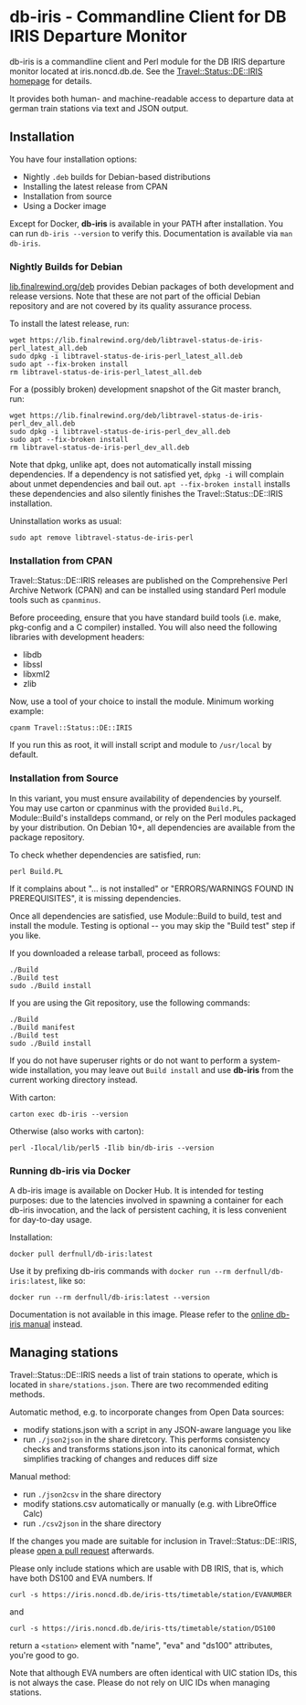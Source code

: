 # db-iris - Commandline Client for DB IRIS Departure Monitor

db-iris is a commandline client and Perl module for the DB IRIS departure
monitor located at iris.noncd.db.de. See the [Travel::Status::DE::IRIS
homepage](https://finalrewind.org/projects/Travel-Status-DE-IRIS/) for details.

It provides both human- and machine-readable access to departure data at german
train stations via text and JSON output.

## Installation

You have four installation options:

* Nightly `.deb` builds for Debian-based distributions
* Installing the latest release from CPAN
* Installation from source
* Using a Docker image

Except for Docker, **db-iris** is available in your PATH after installation.
You can run `db-iris --version` to verify this. Documentation is available via
`man db-iris`.

### Nightly Builds for Debian

[lib.finalrewind.org/deb](https://lib.finalrewind.org/deb) provides Debian
packages of both development and release versions. Note that these are not part
of the official Debian repository and are not covered by its quality assurance
process.

To install the latest release, run:

```
wget https://lib.finalrewind.org/deb/libtravel-status-de-iris-perl_latest_all.deb
sudo dpkg -i libtravel-status-de-iris-perl_latest_all.deb
sudo apt --fix-broken install
rm libtravel-status-de-iris-perl_latest_all.deb
```

For a (possibly broken) development snapshot of the Git master branch, run:

```
wget https://lib.finalrewind.org/deb/libtravel-status-de-iris-perl_dev_all.deb
sudo dpkg -i libtravel-status-de-iris-perl_dev_all.deb
sudo apt --fix-broken install
rm libtravel-status-de-iris-perl_dev_all.deb
```

Note that dpkg, unlike apt, does not automatically install missing
dependencies. If a dependency is not satisfied yet, `dpkg -i` will complain
about unmet dependencies and bail out. `apt --fix-broken install` installs
these dependencies and also silently finishes the Travel::Status::DE::IRIS
installation.

Uninstallation works as usual:

```
sudo apt remove libtravel-status-de-iris-perl
```

### Installation from CPAN

Travel::Status::DE::IRIS releases are published on the Comprehensive Perl
Archive Network (CPAN) and can be installed using standard Perl module tools
such as `cpanminus`.

Before proceeding, ensure that you have standard build tools (i.e. make,
pkg-config and a C compiler) installed. You will also need the following
libraries with development headers:

* libdb
* libssl
* libxml2
* zlib

Now, use a tool of your choice to install the module. Minimum working example:

```
cpanm Travel::Status::DE::IRIS
```

If you run this as root, it will install script and module to `/usr/local` by
default.

### Installation from Source

In this variant, you must ensure availability of dependencies by yourself.
You may use carton or cpanminus with the provided `Build.PL`, Module::Build's
installdeps command, or rely on the Perl modules packaged by your distribution.
On Debian 10+, all dependencies are available from the package repository.

To check whether dependencies are satisfied, run:

```
perl Build.PL
```

If it complains about "... is not installed" or "ERRORS/WARNINGS FOUND IN
PREREQUISITES", it is missing dependencies.

Once all dependencies are satisfied, use Module::Build to build, test and
install the module. Testing is optional -- you may skip the "Build test"
step if you like.

If you downloaded a release tarball, proceed as follows:

```
./Build
./Build test
sudo ./Build install
```

If you are using the Git repository, use the following commands:

```
./Build
./Build manifest
./Build test
sudo ./Build install
```

If you do not have superuser rights or do not want to perform a system-wide
installation, you may leave out `Build install` and use **db-iris** from the
current working directory instead.

With carton:

```
carton exec db-iris --version
```

Otherwise (also works with carton):

```
perl -Ilocal/lib/perl5 -Ilib bin/db-iris --version
```

### Running db-iris via Docker

A db-iris image is available on Docker Hub. It is intended for testing
purposes: due to the latencies involved in spawning a container for each
db-iris invocation, and the lack of persistent caching, it is less convenient
for day-to-day usage.

Installation:

```
docker pull derfnull/db-iris:latest
```

Use it by prefixing db-iris commands with `docker run --rm
derfnull/db-iris:latest`, like so:

```
docker run --rm derfnull/db-iris:latest --version
```

Documentation is not available in this image. Please refer to the
[online db-iris manual](https://man.finalrewind.org/1/db-iris/) instead.


## Managing stations

Travel::Status::DE::IRIS needs a list of train stations to operate, which is
located in `share/stations.json`. There are two recommended editing methods.

Automatic method, e.g. to incorporate changes from Open Data sources:

* modify stations.json with a script in any JSON-aware language you like
* run `./json2json` in the share diretcory. This performs consistency checks and
  transforms stations.json into its canonical format, which simplifies tracking
  of changes and reduces diff size

Manual method:

* run `./json2csv` in the share directory
* modify stations.csv automatically or manually (e.g. with LibreOffice Calc)
* run `./csv2json` in the share directory

If the changes you made are suitable for inclusion in Travel::Status::DE::IRIS,
please [open a pull request](https://help.github.com/en/github/collaborating-with-issues-and-pull-requests/creating-a-pull-request-from-a-fork) afterwards.

Please only include stations which are usable with DB IRIS, that is, which have
both DS100 and EVA numbers. If

```
curl -s https://iris.noncd.db.de/iris-tts/timetable/station/EVANUMBER
```

and

```
curl -s https://iris.noncd.db.de/iris-tts/timetable/station/DS100
```

return a `<station>` element with "name", "eva" and "ds100" attributes, you're
good to go.

Note that although EVA numbers are often identical with UIC station IDs, this
is not always the case. Please do not rely on UIC IDs when managing stations.
